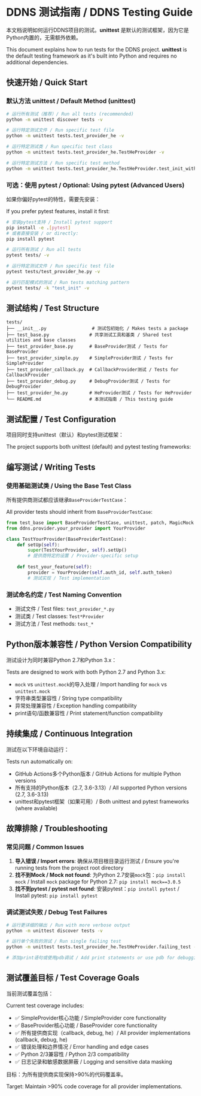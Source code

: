 # DDNS 测试指南 / DDNS Testing Guide

本文档说明如何运行DDNS项目的测试。**unittest** 是默认的测试框架，因为它是Python内置的，无需额外依赖。

This document explains how to run tests for the DDNS project. **unittest** is the default testing framework as it's built into Python and requires no additional dependencies.

## 快速开始 / Quick Start

### 默认方法 unittest / Default Method (unittest)
```bash
# 运行所有测试（推荐）/ Run all tests (recommended)
python -m unittest discover tests -v

# 运行特定测试文件 / Run specific test file
python -m unittest tests.test_provider_he -v

# 运行特定测试类 / Run specific test class
python -m unittest tests.test_provider_he.TestHeProvider -v

# 运行特定测试方法 / Run specific test method
python -m unittest tests.test_provider_he.TestHeProvider.test_init_with_basic_config -v
```

### 可选：使用 pytest / Optional: Using pytest (Advanced Users)
如果你偏好pytest的特性，需要先安装：

If you prefer pytest features, install it first:
```bash
# 安装pytest支持 / Install pytest support
pip install -e .[pytest]
# 或者直接安装 / or directly: 
pip install pytest

# 运行所有测试 / Run all tests
pytest tests/ -v

# 运行特定测试文件 / Run specific test file
pytest tests/test_provider_he.py -v

# 运行匹配模式的测试 / Run tests matching pattern
pytest tests/ -k "test_init" -v
```

## 测试结构 / Test Structure

```
tests/
├── __init__.py                 # 测试包初始化 / Makes tests a package
├── test_base.py               # 共享测试工具和基类 / Shared test utilities and base classes
├── test_provider_base.py      # BaseProvider测试 / Tests for BaseProvider
├── test_provider_simple.py    # SimpleProvider测试 / Tests for SimpleProvider
├── test_provider_callback.py  # CallbackProvider测试 / Tests for CallbackProvider  
├── test_provider_debug.py     # DebugProvider测试 / Tests for DebugProvider
├── test_provider_he.py        # HeProvider测试 / Tests for HeProvider
└── README.md                  # 本测试指南 / This testing guide
```

## 测试配置 / Test Configuration

项目同时支持unittest（默认）和pytest测试框架：

The project supports both unittest (default) and pytest testing frameworks:


## 编写测试 / Writing Tests

### 使用基础测试类 / Using the Base Test Class
所有提供商测试都应该继承`BaseProviderTestCase`：

All provider tests should inherit from `BaseProviderTestCase`:

```python
from test_base import BaseProviderTestCase, unittest, patch, MagicMock
from ddns.provider.your_provider import YourProvider

class TestYourProvider(BaseProviderTestCase):
    def setUp(self):
        super(TestYourProvider, self).setUp()
        # 提供商特定的设置 / Provider-specific setup
        
    def test_your_feature(self):
        provider = YourProvider(self.auth_id, self.auth_token)
        # 测试实现 / Test implementation
```

### 测试命名约定 / Test Naming Convention
- 测试文件 / Test files: `test_provider_*.py`
- 测试类 / Test classes: `Test*Provider`  
- 测试方法 / Test methods: `test_*`

## Python版本兼容性 / Python Version Compatibility

测试设计为同时兼容Python 2.7和Python 3.x：

Tests are designed to work with both Python 2.7 and Python 3.x:

- `mock` vs `unittest.mock`的导入处理 / Import handling for `mock` vs `unittest.mock`
- 字符串类型兼容性 / String type compatibility
- 异常处理兼容性 / Exception handling compatibility  
- print语句/函数兼容性 / Print statement/function compatibility

## 持续集成 / Continuous Integration

测试在以下环境自动运行：

Tests run automatically on:
- GitHub Actions多个Python版本 / GitHub Actions for multiple Python versions
- 所有支持的Python版本（2.7, 3.6-3.13）/ All supported Python versions (2.7, 3.6-3.13)
- unittest和pytest框架（如果可用）/ Both unittest and pytest frameworks (where available)

## 故障排除 / Troubleshooting

### 常见问题 / Common Issues

1. **导入错误 / Import errors**: 确保从项目根目录运行测试 / Ensure you're running tests from the project root directory
2. **找不到Mock / Mock not found**: 为Python 2.7安装`mock`包：`pip install mock` / Install `mock` package for Python 2.7: `pip install mock==3.0.5`
3. **找不到pytest / pytest not found**: 安装pytest：`pip install pytest` / Install pytest: `pip install pytest`

### 调试测试失败 / Debug Test Failures
```bash
# 运行更详细的输出 / Run with more verbose output
python -m unittest discover tests -v

# 运行单个失败的测试 / Run single failing test
python -m unittest tests.test_provider_he.TestHeProvider.failing_test -v

# 添加print语句或使用pdb调试 / Add print statements or use pdb for debugging
```

## 测试覆盖目标 / Test Coverage Goals

当前测试覆盖包括：

Current test coverage includes:
- ✅ SimpleProvider核心功能 / SimpleProvider core functionality
- ✅ BaseProvider核心功能 / BaseProvider core functionality  
- ✅ 所有提供商实现（callback, debug, he）/ All provider implementations (callback, debug, he)
- ✅ 错误处理和边界情况 / Error handling and edge cases
- ✅ Python 2/3兼容性 / Python 2/3 compatibility
- ✅ 日志记录和敏感数据屏蔽 / Logging and sensitive data masking

目标：为所有提供商实现保持>90%的代码覆盖率。

Target: Maintain >90% code coverage for all provider implementations.
